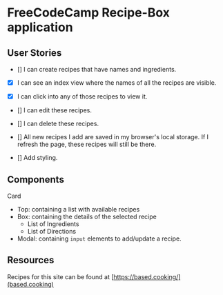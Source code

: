 # FreeCodeCamp Recipe-Box application

## User Stories

- [] I can create recipes that have names and ingredients.

- [x] I can see an index view where the names of all the recipes are visible.

- [x] I can click into any of those recipes to view it.

- [] I can edit these recipes.

- [] I can delete these recipes.

- [] All new recipes I add are saved in my browser's local storage. If I refresh the page, these recipes will still be there.

- [] Add styling.

## Components

Card

- Top: containing a list with available recipes
- Box: containing the details of the selected recipe
  - List of Ingredients
  - List of Directions
- Modal: containing `input` elements to add/update a recipe.

## Resources

Recipes for this site can be found at [https://based.cooking/](based.cooking)
